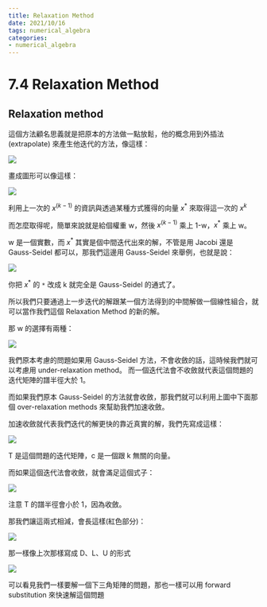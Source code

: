 ```yaml
---
title: Relaxation Method
date: 2021/10/16
tags: numerical_algebra
categories:
- numerical_algebra
---
```


# 7.4 Relaxation Method

## Relaxation method

這個方法顧名思義就是把原本的方法做一點放鬆，他的概念用到外插法 (extrapolate) 來產生他迭代的方法，像這樣：

![](https://i.imgur.com/BWFNpg1.png)

畫成圖形可以像這樣：

![](https://i.imgur.com/Mz4MIBe.png)

利用上一次的 $x^{(k-1)}$ 的資訊與透過某種方式獲得的向量 $x^*$ 來取得這一次的 $x^k$

而怎麼取得呢，簡單來說就是給個權重 w，然後 $x^{(k-1)}$ 乘上 1-w，$x^*$ 乘上 w。

w 是一個實數，而 $x^*$ 其實是個中間迭代出來的解，不管是用 Jacobi 還是 Gauss-Seidel 都可以，那我們這邊用 Gauss-Seidel 來舉例，也就是說：

![](https://i.imgur.com/jPsPwkq.png)

你把 $x^*$ 的 `*` 改成 k 就完全是 Gauss-Seidel 的通式了。

所以我們只要通過上一步迭代的解跟某一個方法得到的中間解做一個線性組合，就可以當作我們這個 Relaxation Method 的新的解。

那 w 的選擇有兩種：

![](https://i.imgur.com/cofiFDY.png)

我們原本考慮的問題如果用 Gauss-Seidel 方法，不會收斂的話，這時候我們就可以考慮用 under-relaxation method。 而一個迭代法會不收斂就代表這個問題的迭代矩陣的譜半徑大於 1。

而如果我們原本 Gauss-Seidel 的方法就會收斂，那我們就可以利用上圖中下面那個 over-relaxation methods 來幫助我們加速收斂。

加速收斂就代表我們迭代的解更快的靠近真實的解，我們先寫成這樣：

![](https://i.imgur.com/fTfOcsJ.png)

T 是這個問題的迭代矩陣，c 是一個跟 k 無關的向量。

而如果這個迭代法會收斂，就會滿足這個式子：

![](https://i.imgur.com/3oJaQKx.png)

注意 T 的譜半徑會小於 1，因為收斂。

那我們讓這兩式相減，會長這樣(紅色部分)：

![](https://i.imgur.com/cxspOPn.png)

那一樣像上次那樣寫成 D、L、U 的形式

![](https://i.imgur.com/56FmM5d.png)

可以看見我們一樣要解一個下三角矩陣的問題，那也一樣可以用 forward substitution 來快速解這個問題